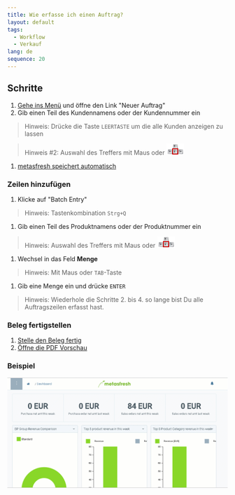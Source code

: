 ```yaml
---
title: Wie erfasse ich einen Auftrag?
layout: default
tags:
  - Workflow
  - Verkauf
lang: de
sequence: 20
---
```


## Schritte

1. [Gehe ins Menü](Menu) und öffne den Link "Neuer Auftrag"
1. Gib einen Teil des Kundennamens oder der Kundennummer ein
> Hinweis: Drücke die Taste `LEERTASTE` um die alle Kunden anzeigen zu lassen

> Hinweis #2: Auswahl des Treffers mit Maus oder ![](assets/Workflow_Auftrag_Bis_Rechnung_WebUI-73797.png)

1. [metasfresh speichert automatisch](Speicheranzeige)

### Zeilen hinzufügen
1. Klicke auf "Batch Entry"
> Hinweis: Tastenkombination `Strg+Q`

1. Gib einen Teil des Produktnamens oder der Produktnummer ein
> Hinweis: Auswahl des Treffers mit Maus oder ![](assets/Workflow_Auftrag_Bis_Rechnung_WebUI-73797.png)

1. Wechsel in das Feld **Menge**
> Hinweis: Mit Maus oder `TAB`-Taste

1. Gib eine Menge ein und drücke `ENTER`
> Hinweis: Wiederhole die Schritte 2. bis 4. so lange bist Du alle Auftragszeilen erfasst hast.

### Beleg fertigstellen

1. [Stelle den Beleg fertig](BelegverarbeitungFertigstellen)
1. [Öffne die PDF Vorschau](PDFVorschau)

### Beispiel

![](assets/auftrag.gif)
